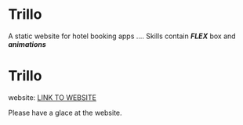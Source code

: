 # Trillo
A static website for hotel booking apps .... Skills contain ***FLEX*** box and ***animations***

# Trillo

website: [LINK TO WEBSITE](https://aditya23-1994.github.io/Trillo/)

Please have a glace at the website.
